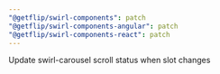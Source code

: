 ```yaml
---
"@getflip/swirl-components": patch
"@getflip/swirl-components-angular": patch
"@getflip/swirl-components-react": patch
---
```


Update swirl-carousel scroll status when slot changes

